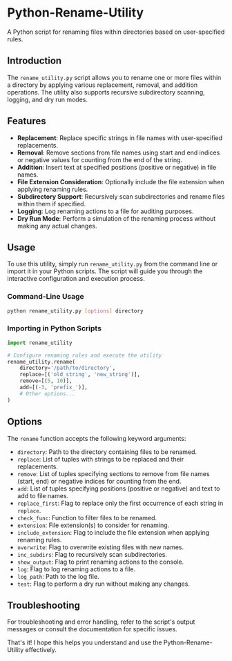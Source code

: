 **Python-Rename-Utility**
=========================

A Python script for renaming files within directories based on user-specified rules.

**Introduction**
---------------

The `rename_utility.py` script allows you to rename one or more files within a directory by applying various replacement, removal, and addition operations. The utility also supports recursive subdirectory scanning, logging, and dry run modes.

**Features**
------------

*   **Replacement**: Replace specific strings in file names with user-specified replacements.
*   **Removal**: Remove sections from file names using start and end indices or negative values for counting from the end of the string.
*   **Addition**: Insert text at specified positions (positive or negative) in file names.
*   **File Extension Consideration**: Optionally include the file extension when applying renaming rules.
*   **Subdirectory Support**: Recursively scan subdirectories and rename files within them if specified.
*   **Logging**: Log renaming actions to a file for auditing purposes.
*   **Dry Run Mode**: Perform a simulation of the renaming process without making any actual changes.

**Usage**
---------

To use this utility, simply run `rename_utility.py` from the command line or import it in your Python scripts. The script will guide you through the interactive configuration and execution process.

### Command-Line Usage

```bash
python rename_utility.py [options] directory
```

### Importing in Python Scripts

```python
import rename_utility

# Configure renaming rules and execute the utility
rename_utility.rename(
    directory='/path/to/directory',
    replace=[('old_string', 'new_string')],
    remove=[(5, 10)],
    add=[(-3, 'prefix_')],
    # Other options...
)
```

**Options**
------------

The `rename` function accepts the following keyword arguments:

*   `directory`: Path to the directory containing files to be renamed.
*   `replace`: List of tuples with strings to be replaced and their replacements.
*   `remove`: List of tuples specifying sections to remove from file names (start, end) or negative indices for counting from the end.
*   `add`: List of tuples specifying positions (positive or negative) and text to add to file names.
*   `replace_first`: Flag to replace only the first occurrence of each string in `replace`.
*   `check_func`: Function to filter files to be renamed.
*   `extension`: File extension(s) to consider for renaming.
*   `include_extension`: Flag to include the file extension when applying renaming rules.
*   `overwrite`: Flag to overwrite existing files with new names.
*   `inc_subdirs`: Flag to recursively scan subdirectories.
*   `show_output`: Flag to print renaming actions to the console.
*   `log`: Flag to log renaming actions to a file.
*   `log_path`: Path to the log file.
*   `test`: Flag to perform a dry run without making any changes.

**Troubleshooting**
--------------------

For troubleshooting and error handling, refer to the script's output messages or consult the documentation for specific issues.

That's it! I hope this helps you understand and use the Python-Rename-Utility effectively.
